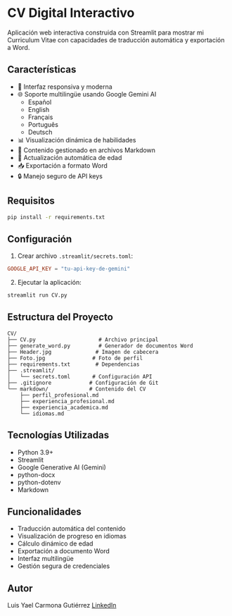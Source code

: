 # CV Digital Interactivo

Aplicación web interactiva construida con Streamlit para mostrar mi Curriculum Vitae con capacidades de traducción automática y exportación a Word.

## Características

- 📱 Interfaz responsiva y moderna
- 🌐 Soporte multilingüe usando Google Gemini AI
  - Español
  - English
  - Français
  - Português
  - Deutsch
- 📊 Visualización dinámica de habilidades
- 📝 Contenido gestionado en archivos Markdown
- 🔄 Actualización automática de edad
- 📥 Exportación a formato Word
- 🔒 Manejo seguro de API keys

## Requisitos

```bash
pip install -r requirements.txt
```

## Configuración

1. Crear archivo `.streamlit/secrets.toml`:

```toml
GOOGLE_API_KEY = "tu-api-key-de-gemini"
```

2. Ejecutar la aplicación:

```bash
streamlit run CV.py
```

## Estructura del Proyecto

```plaintext
CV/
├── CV.py                    # Archivo principal
├── generate_word.py         # Generador de documentos Word
├── Header.jpg              # Imagen de cabecera
├── Foto.jpg               # Foto de perfil
├── requirements.txt        # Dependencias
├── .streamlit/
│   └── secrets.toml       # Configuración API
├── .gitignore            # Configuración de Git
└── markdown/             # Contenido del CV
    ├── perfil_profesional.md
    ├── experiencia_profesional.md
    ├── experiencia_academica.md
    └── idiomas.md
```

## Tecnologías Utilizadas

- Python 3.9+
- Streamlit
- Google Generative AI (Gemini)
- python-docx
- python-dotenv
- Markdown

## Funcionalidades

- Traducción automática del contenido
- Visualización de progreso en idiomas
- Cálculo dinámico de edad
- Exportación a documento Word
- Interfaz multilingüe
- Gestión segura de credenciales

## Autor

Luis Yael Carmona Gutiérrez
[LinkedIn](https://www.linkedin.com/in/luisyaelcarmona/)
